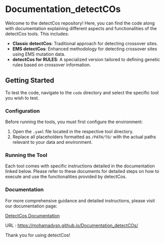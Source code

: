 # Documentation_detectCOs

Welcome to the detectCos repository! Here, you can find the code along with documentation explaining different aspects and functionalities of the detectCos tools. This includes:

- **Classic detectCos**: Traditional approach for detecting crossover sites.
- **EMS detectCos**: Enhanced methodology for detecting crossover sites using EMS mutation data.
- **detectCos for RULES**: A specialized version tailored to defining genetic rules based on crossover information.

## Getting Started

To test the code, navigate to the `code` directory and select the specific tool you wish to test.

### Configuration

Before running the tools, you must first configure the environment:

1. Open the `.yaml` file located in the respective tool directory.
2. Replace all placeholders formatted as `/PATH/TO/` with the actual paths relevant to your data and environment.

### Running the Tool

Each tool comes with specific instructions detailed in the documentation linked below. Please refer to these documents for detailed steps on how to execute and use the functionalities provided by detectCos.

### Documentation

For more comprehensive guidance and detailed instructions, please visit our documentation page:

[DetectCos Documentation](https://sps-bioinfo.pages.mia.inra.fr/doc_detectcos/index.html)

URL :  https://mohamadysn.github.io/Documentation_detectCOs/

Thank you for using detectCos!


  
 
